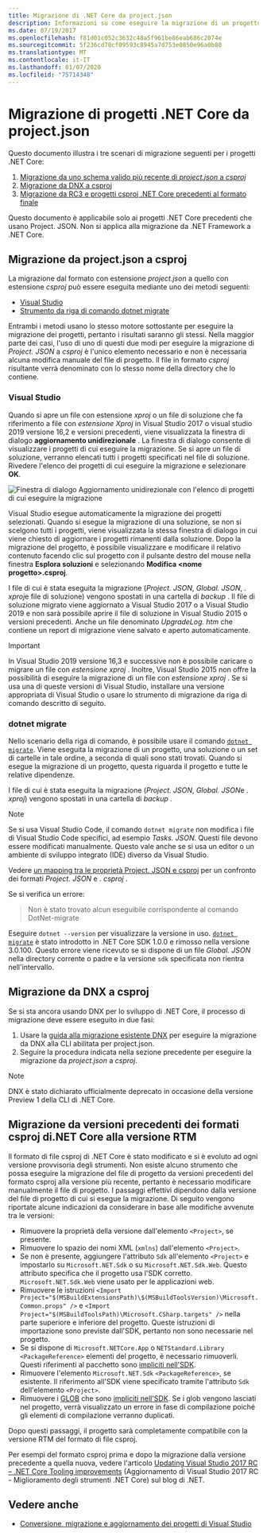 ```yaml
---
title: Migrazione di .NET Core da project.json
description: Informazioni su come eseguire la migrazione di un progetto .NET Core meno recente usando project.json
ms.date: 07/19/2017
ms.openlocfilehash: f81d01c052c3632c48a5f961be86eab686c2074e
ms.sourcegitcommit: 5f236cd78cf09593c8945a7d753e0850e96a0b80
ms.translationtype: MT
ms.contentlocale: it-IT
ms.lasthandoff: 01/07/2020
ms.locfileid: "75714348"
---
```

# <a name="migrating-net-core-projects-from-projectjson"></a>Migrazione di progetti .NET Core da project.json

Questo documento illustra i tre scenari di migrazione seguenti per i progetti .NET Core:

1. [Migrazione da uno schema valido più recente di *project.json* a *csproj*](#migration-from-projectjson-to-csproj)
2. [Migrazione da DNX a csproj](#migration-from-dnx-to-csproj)
3. [Migrazione da RC3 e progetti csproj .NET Core precedenti al formato finale](#migration-from-earlier-net-core-csproj-formats-to-rtm-csproj)

Questo documento è applicabile solo ai progetti .NET Core precedenti che usano Project. JSON. Non si applica alla migrazione da .NET Framework a .NET Core.

## <a name="migration-from-projectjson-to-csproj"></a>Migrazione da project.json a csproj

La migrazione dal formato con estensione *project.json* a quello con estensione *csproj* può essere eseguita mediante uno dei metodi seguenti:

- [Visual Studio](#visual-studio)
- [Strumento da riga di comando dotnet migrate](#dotnet-migrate)

Entrambi i metodi usano lo stesso motore sottostante per eseguire la migrazione dei progetti, pertanto i risultati saranno gli stessi. Nella maggior parte dei casi, l'uso di uno di questi due modi per eseguire la migrazione di *Project. JSON* a *csproj* è l'unico elemento necessario e non è necessaria alcuna modifica manuale del file di progetto. Il file in formato *csproj* risultante verrà denominato con lo stesso nome della directory che lo contiene.

### <a name="visual-studio"></a>Visual Studio

Quando si apre un file con estensione *xproj* o un file di soluzione che fa riferimento a file con *estensione Xproj* in Visual Studio 2017 o visual studio 2019 versione 16,2 e versioni precedenti, viene visualizzata la finestra di dialogo **aggiornamento unidirezionale** . La finestra di dialogo consente di visualizzare i progetti di cui eseguire la migrazione. Se si apre un file di soluzione, verranno elencati tutti i progetti specificati nel file di soluzione. Rivedere l'elenco dei progetti di cui eseguire la migrazione e selezionare **OK**.

![Finestra di dialogo Aggiornamento unidirezionale con l'elenco di progetti di cui eseguire la migrazione](media/one-way-upgrade.jpg)

Visual Studio esegue automaticamente la migrazione dei progetti selezionati. Quando si esegue la migrazione di una soluzione, se non si scelgono tutti i progetti, viene visualizzata la stessa finestra di dialogo in cui viene chiesto di aggiornare i progetti rimanenti dalla soluzione. Dopo la migrazione del progetto, è possibile visualizzare e modificare il relativo contenuto facendo clic sul progetto con il pulsante destro del mouse nella finestra **Esplora soluzioni** e selezionando **Modifica \<nome progetto>.csproj**.

I file di cui è stata eseguita la migrazione (*Project. JSON*, *Global. JSON*, *. xproj*e file di soluzione) vengono spostati in una cartella di *backup* . Il file di soluzione migrato viene aggiornato a Visual Studio 2017 o a Visual Studio 2019 e non sarà possibile aprire il file di soluzione in Visual Studio 2015 o versioni precedenti. Anche un file denominato *UpgradeLog. htm* che contiene un report di migrazione viene salvato e aperto automaticamente.

> [!IMPORTANT]
> In Visual Studio 2019 versione 16,3 e successive non è possibile caricare o migrare un file con *estensione xproj* . Inoltre, Visual Studio 2015 non offre la possibilità di eseguire la migrazione di un file con *estensione xproj* . Se si usa una di queste versioni di Visual Studio, installare una versione appropriata di Visual Studio o usare lo strumento di migrazione da riga di comando descritto di seguito.

### <a name="dotnet-migrate"></a>dotnet migrate

Nello scenario della riga di comando, è possibile usare il comando [`dotnet migrate`](../tools/dotnet-migrate.md). Viene eseguita la migrazione di un progetto, una soluzione o un set di cartelle in tale ordine, a seconda di quali sono stati trovati. Quando si esegue la migrazione di un progetto, questa riguarda il progetto e tutte le relative dipendenze.

I file di cui è stata eseguita la migrazione (*Project. JSON*, *Global. JSON*e *. xproj*) vengono spostati in una cartella di *backup* .

> [!NOTE]
> Se si usa Visual Studio Code, il comando `dotnet migrate` non modifica i file di Visual Studio Code specifici, ad esempio *Tasks. JSON*. Questi file devono essere modificati manualmente.
> Questo vale anche se si usa un editor o un ambiente di sviluppo integrato (IDE) diverso da Visual Studio.

Vedere [un mapping tra le proprietà Project. JSON e csproj](../tools/project-json-to-csproj.md) per un confronto dei formati *Project. JSON* e *. csproj* .

Se si verifica un errore:

> Non è stato trovato alcun eseguibile corrispondente al comando DotNet-migrate

Eseguire `dotnet --version` per visualizzare la versione in uso. [`dotnet migrate`](../tools/dotnet-migrate.md) è stato introdotto in .NET Core SDK 1.0.0 e rimosso nella versione 3.0.100.
Questo errore viene ricevuto se si dispone di un file *Global. JSON* nella directory corrente o padre e la versione `sdk` specificata non rientra nell'intervallo.

## <a name="migration-from-dnx-to-csproj"></a>Migrazione da DNX a csproj

Se si sta ancora usando DNX per lo sviluppo di .NET Core, il processo di migrazione deve essere eseguito in due fasi:

1. Usare la [guida alla migrazione esistente DNX](from-dnx.md) per eseguire la migrazione da DNX alla CLI abilitata per project.json.
2. Seguire la procedura indicata nella sezione precedente per eseguire la migrazione da *project.json* a *csproj*.  

> [!NOTE]
> DNX è stato dichiarato ufficialmente deprecato in occasione della versione Preview 1 della CLI di .NET Core.

## <a name="migration-from-earlier-net-core-csproj-formats-to-rtm-csproj"></a>Migrazione da versioni precedenti dei formati csproj di.NET Core alla versione RTM

Il formato di file csproj di .NET Core è stato modificato e si è evoluto ad ogni versione provvisoria degli strumenti. Non esiste alcuno strumento che possa eseguire la migrazione del file di progetto da versioni precedenti del formato csproj alla versione più recente, pertanto è necessario modificare manualmente il file di progetto. I passaggi effettivi dipendono dalla versione del file di progetto di cui si esegue la migrazione. Di seguito vengono riportate alcune indicazioni da considerare in base alle modifiche avvenute tra le versioni:

- Rimuovere la proprietà della versione dall'elemento `<Project>`, se presente.
- Rimuovere lo spazio dei nomi XML (`xmlns`) dall'elemento `<Project>`.
- Se non è presente, aggiungere l'attributo `Sdk` all'elemento `<Project>` e impostarlo su `Microsoft.NET.Sdk` o su `Microsoft.NET.Sdk.Web`. Questo attributo specifica che il progetto usa l'SDK corretto. `Microsoft.NET.Sdk.Web` viene usato per le applicazioni web.
- Rimuovere le istruzioni `<Import Project="$(MSBuildExtensionsPath)\$(MSBuildToolsVersion)\Microsoft.Common.props" />` e `<Import Project="$(MSBuildToolsPath)\Microsoft.CSharp.targets" />` nella parte superiore e inferiore del progetto. Queste istruzioni di importazione sono previste dall'SDK, pertanto non sono necessarie nel progetto.
- Se si dispone di `Microsoft.NETCore.App` o `NETStandard.Library` `<PackageReference>` elementi del progetto, è necessario rimuoverli. Questi riferimenti al pacchetto sono [impliciti nell'SDK](https://aka.ms/sdkimplicitrefs).
- Rimuovere l'elemento `Microsoft.NET.Sdk` `<PackageReference>`, se esistente. Il riferimento all'SDK viene specificato tramite l'attributo `Sdk` dell'elemento `<Project>`.
- Rimuovere i [GLOB](https://en.wikipedia.org/wiki/Glob_(programming)) che sono [impliciti nell'SDK](../tools/csproj.md#default-compilation-includes-in-net-core-projects). Se i glob vengono lasciati nel progetto, verrà visualizzato un errore in fase di compilazione poiché gli elementi di compilazione verranno duplicati.

Dopo questi passaggi, il progetto sarà completamente compatibile con la versione RTM del formato di file csproj.

Per esempi del formato csproj prima e dopo la migrazione dalla versione precedente a quella nuova, vedere l'articolo [Updating Visual Studio 2017 RC – .NET Core Tooling improvements](https://devblogs.microsoft.com/dotnet/updating-visual-studio-2017-rc-net-core-tooling-improvements/) (Aggiornamento di Visual Studio 2017 RC - Miglioramento degli strumenti .NET Core) sul blog di .NET.

## <a name="see-also"></a>Vedere anche

- [Conversione, migrazione e aggiornamento dei progetti di Visual Studio](/visualstudio/porting/port-migrate-and-upgrade-visual-studio-projects)
